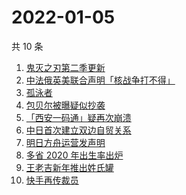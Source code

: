# 2022-01-05

共 10 条

<!-- BEGIN ZHIHUSEARCH -->
<!-- 最后更新时间 Wed Jan 05 2022 00:13:44 GMT+0800 (China Standard Time) -->
1. [鬼灭之刃第二季更新](https://www.zhihu.com/search?q=鬼灭之刃)
1. [中法俄英美联合声明「核战争打不得」](https://www.zhihu.com/search?q=五核武器国家发表联合声明)
1. [孤泳者](https://www.zhihu.com/search?q=孤泳者)
1. [包贝尔被曝疑似抄袭](https://www.zhihu.com/search?q=包贝尔抄袭)
1. [「西安一码通」疑再次崩溃](https://www.zhihu.com/search?q=西安一码通)
1. [中日首次建立双边自贸关系](https://www.zhihu.com/search?q=中日双边自贸关系)
1. [明日方舟运营发声明](https://www.zhihu.com/search?q=明日方舟)
1. [多省 2020 年出生率出炉](https://www.zhihu.com/search?q=2020年出生率)
1. [王老吉新年推出姓氏罐](https://www.zhihu.com/search?q=王老吉)
1. [快手再传裁员](https://www.zhihu.com/search?q=快手裁员)
<!-- END ZHIHUSEARCH -->
